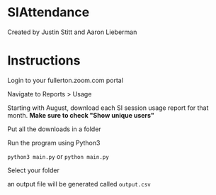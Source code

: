 # SIAttendance

Created by Justin Stitt and Aaron Lieberman

# Instructions

Login to your fullerton.zoom.com portal

Navigate to Reports > Usage

Starting with August, download each SI session usage report for that month. 
**Make sure to check "Show unique users"**

Put all the downloads in a folder

Run the program using Python3

`python3 main.py` or `python main.py`

Select your folder

an output file will be generated called `output.csv`

